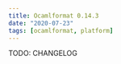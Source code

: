 ```yaml
---
title: Ocamlformat 0.14.3
date: "2020-07-23"
tags: [ocamlformat, platform]
---
```


TODO: CHANGELOG
